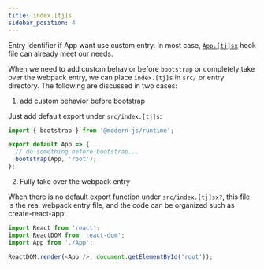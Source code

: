 ```yaml
---
title: index.[tj]s
sidebar_position: 4
---
```


Entry identifier if App want use custom entry. In most case, [`App.[tj]sx`](/docs/apis/app/hooks/src/app) hook file can already meet our needs.

When we need to add custom behavior before `bootstrap` or completely take over the webpack entry, we can place `index.[tj]s` in `src/` or entry directory. The following are discussed in two cases:

1. add custom behavior before bootstrap

Just add default export under `src/index.[tj]s`:

```js title=src/index.js
import { bootstrap } from '@modern-js/runtime';

export default App => {
  // do something before bootstrap...
  bootstrap(App, 'root');
};
```

2. Fully take over the webpack entry

When there is no default export function under `src/index.[tj]sx?`, this file is the real webpack entry file, and the code can be organized such as create-react-app:

```js title=src/index.jsx
import React from 'react';
import ReactDOM from 'react-dom';
import App from './App';

ReactDOM.render(<App />, document.getElementById('root'));
```
